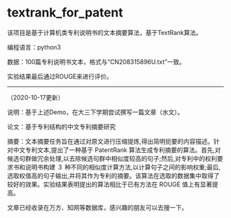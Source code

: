 # textrank_for_patent

该项目是基于计算机类专利说明书的文本摘要算法，基于TextRank算法。

编程语言：python3

数据：100篇专利说明书文本，格式与“CN208315896U.txt”一致。

实验结果最后通过ROUGE来进行评价。

------

（2020-10-17更新）

说明：基于上述Demo，在大三下学期尝试撰写一篇文章（水文）。

论文：基于专利结构的中文专利摘要研究

摘要：文本摘要任务旨在通过对原文进行压缩提炼,得出简明扼要的内容描述。针对中文专利文本,提出了一种基于 PatentRank 算法生成专利摘要的算法。首先,对候选句群做冗余处理,以去除候选句群中相似度较高的句子;然后,对专利中的权利要求书和说明书构建 ３ 种不同的相似度计算方法,以计算句子之间的影响权重;最后,选取权值高的句子输出,并将其作为专利的摘要。该算法在选取的数据集中取得了较好的效果。实验结果表明提出的算法相比于已有方法在 ROUGE 值上有显著提高。

文章已经收录在万方、知网等数据库，感兴趣的朋友可以去搜一下。